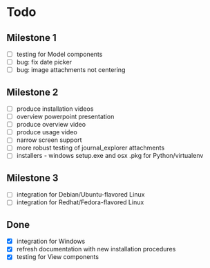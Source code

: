 # Todo

## Milestone 1

- [ ] testing for Model components
- [ ] bug: fix date picker
- [ ] bug: image attachments not centering

## Milestone 2

- [ ] produce installation videos
- [ ] overview powerpoint presentation
- [ ] produce overview video
- [ ] produce usage video
- [ ] narrow screen support
- [ ] more robust testing of journal_explorer attachments
- [ ] installers - windows setup.exe and osx .pkg for Python/virtualenv

## Milestone 3

- [ ] integration for Debian/Ubuntu-flavored Linux
- [ ] integration for Redhat/Fedora-flavored Linux

## Done

- [x] integration for Windows
- [x] refresh documentation with new installation procedures
- [x] testing for View components

